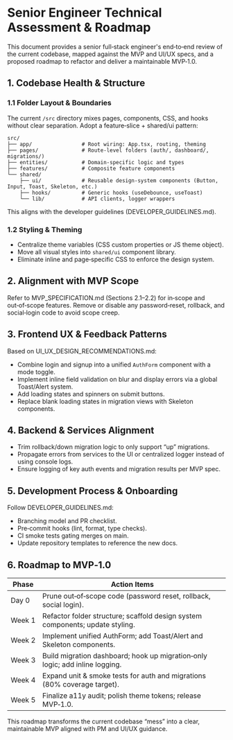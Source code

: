 # Senior Engineer Technical Assessment & Roadmap

This document provides a senior full‑stack engineer's end‑to‑end review of the current codebase, mapped against the MVP and UI/UX specs, and a proposed roadmap to refactor and deliver a maintainable MVP‑1.0.

## 1. Codebase Health & Structure

### 1.1 Folder Layout & Boundaries
The current `/src` directory mixes pages, components, CSS, and hooks without clear separation. Adopt a feature‑slice + shared/ui pattern:

```plaintext
src/
├── app/                # Root wiring: App.tsx, routing, theming
├── pages/              # Route-level folders (auth/, dashboard/, migrations/)
├── entities/           # Domain-specific logic and types
├── features/           # Composite feature components
└── shared/
    ├── ui/             # Reusable design-system components (Button, Input, Toast, Skeleton, etc.)
    ├── hooks/          # Generic hooks (useDebounce, useToast)
    └── lib/            # API clients, logger wrappers
```

This aligns with the developer guidelines (DEVELOPER_GUIDELINES.md).

### 1.2 Styling & Theming
- Centralize theme variables (CSS custom properties or JS theme object).
- Move all visual styles into `shared/ui` component library.
- Eliminate inline and page‑specific CSS to enforce the design system.

## 2. Alignment with MVP Scope

Refer to MVP_SPECIFICATION.md (Sections 2.1–2.2) for in‑scope and out‑of‑scope features. Remove or disable any password‑reset, rollback, and social‑login code to avoid scope creep.

## 3. Frontend UX & Feedback Patterns

Based on UI_UX_DESIGN_RECOMMENDATIONS.md:
- Combine login and signup into a unified `AuthForm` component with a mode toggle.
- Implement inline field validation on blur and display errors via a global Toast/Alert system.
- Add loading states and spinners on submit buttons.
- Replace blank loading states in migration views with Skeleton components.

## 4. Backend & Services Alignment
- Trim rollback/down migration logic to only support “up” migrations.
- Propagate errors from services to the UI or centralized logger instead of using console logs.
- Ensure logging of key auth events and migration results per MVP spec.

## 5. Development Process & Onboarding

Follow DEVELOPER_GUIDELINES.md:
- Branching model and PR checklist.
- Pre‑commit hooks (lint, format, type checks).
- CI smoke tests gating merges on main.
- Update repository templates to reference the new docs.

## 6. Roadmap to MVP‑1.0

| Phase  | Action Items                                                                 |
| ------ | --------------------------------------------------------------------------- |
| Day 0  | Prune out‑of‑scope code (password reset, rollback, social login).             |
| Week 1 | Refactor folder structure; scaffold design system components; update styling. |
| Week 2 | Implement unified AuthForm; add Toast/Alert and Skeleton components.        |
| Week 3 | Build migration dashboard; hook up migration‑only logic; add inline logging. |
| Week 4 | Expand unit & smoke tests for auth and migrations (80% coverage target).    |
| Week 5 | Finalize a11y audit; polish theme tokens; release MVP‑1.0.                   |

This roadmap transforms the current codebase “mess” into a clear, maintainable MVP aligned with PM and UI/UX guidance.
